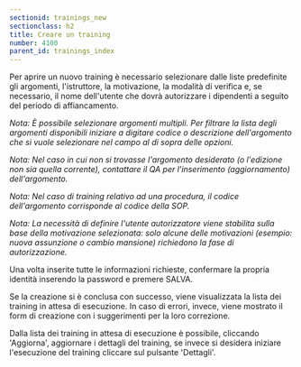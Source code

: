 ```yaml
---
sectionid: trainings_new
sectionclass: h2
title: Creare un training
number: 4100
parent_id: trainings_index
---
```

Per aprire un nuovo training è necessario selezionare dalle liste predefinite gli argomenti, l'istruttore, la motivazione, la modalità di verifica e, se necessario, il nome dell'utente che dovrà autorizzare i dipendenti a seguito del periodo di affiancamento.

_Nota: È possibile selezionare argomenti multipli. Per filtrare la lista degli argomenti disponibili iniziare a digitare codice o descrizione dell'argomento che si vuole selezionare nel campo al di sopra delle opzioni._

_Nota: Nel caso in cui non si trovasse l'argomento desiderato (o l'edizione non sia quella corrente), contattare il QA per l'inserimento (aggiornamento) dell'argomento._

_Nota: Nel caso di training relativo ad una procedura, il codice dell'argomento corrisponde al codice della SOP._

_Nota: La necessità di definire l'utente autorizzatore viene stabilita sulla base della motivazione selezionata: solo alcune delle motivazioni (esempio: nuova assunzione o cambio mansione) richiedono la fase di autorizzazione._

Una volta inserite tutte le informazioni richieste, confermare la propria identità inserendo la password e premere SALVA.

Se la creazione si è conclusa con successo, viene visualizzata la lista dei training in attesa di esecuzione. In caso di errori, invece, viene mostrato il form di creazione con i suggerimenti per la loro correzione.

Dalla lista dei training in attesa di esecuzione è possibile, cliccando 'Aggiorna', aggiornare i dettagli del training, se invece si desidera iniziare l'esecuzione del training cliccare sul pulsante 'Dettagli'.
